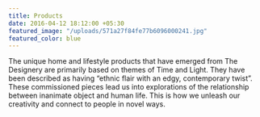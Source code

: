 ```yaml
---
title: Products
date: 2016-04-12 18:12:00 +05:30
featured_image: "/uploads/571a27f84fe77b6096000241.jpg"
featured_color: blue
---
```


The unique home and lifestyle products that have emerged from The Designery are primarily based on themes of Time and Light. They have been described as having “ethnic flair with an edgy, contemporary twist”. These commissioned pieces lead us into explorations of the relationship between inanimate object and human life. This is how we unleash our creativity and connect to people in novel ways.
